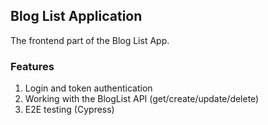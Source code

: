 ## Blog List Application

The frontend part of the Blog List App.
 
### Features
1. Login and token authentication
2. Working with the BlogList API (get/create/update/delete)
3. E2E testing (Cypress)
